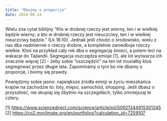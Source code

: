 ```yaml
---
title: "Dbajmy o proporcje"
date: 2024-08-24
---
```


Wielu zna cytat biblijny ”Kto w drobnej rzeczy jest wierny, ten i w wielkiej będzie wierny; a kto w drobnej rzeczy jest nieuczciwy, ten i w wielkiej nieuczciwy będzie.” (Lk 16:10). Jednak jeśli chodzi o środowisko, wielu z nas dba nadmiernie o rzeczy drobne, a kompletnie zaniedbuje rzeczy wielkie. Ktoś na przykład cały rok dba o segregację śmieci, a potem leci na wakacje do Tajlandii. Segregacja oszczędza emisje [1], ale lot wytwarza ich znacznie więcej [2] - żeby sobie ”oszczędzić” na ten lot musiałby ktoś segregować przez długie lata. Zapominamy o tym bo nie dbamy o proporcje, i boimy się prawdy.

Powiędzmy sobie jasno: największe źródła emisji w życiu mieszkańca krajów na zachodzie to: loty, mięso, samochód, shopping. Jeśli dbasz o przyszłość, nie skupiaj się zbytnio na szczegółach, tylko zmniejszaj te cztery. 

[1] https://www.sciencedirect.com/science/article/pii/S0921344915301245
[2] https://co2.myclimate.org/en/portfolios?calculation_id=7259107
